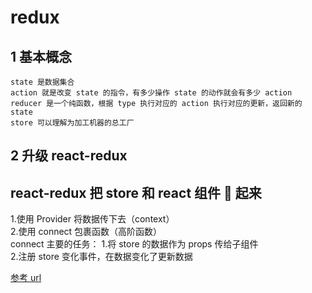 # redux

## 1 基本概念

    state 是数据集合
    action 就是改变 state 的指令，有多少操作 state 的动作就会有多少 action
    reducer 是一个纯函数，根据 type 执行对应的 action 执行对应的更新，返回新的 state
    store 可以理解为加工机器的总工厂

## 2 升级 react-redux

## react-redux 把 store 和 react 组件 🔗 起来

1.使用 Provider 将数据传下去（context）  
2.使用 connect 包裹函数（高阶函数）  
connect 主要的任务：
    1.将 store 的数据作为 props 传给子组件  
    2.注册 store 变化事件，在数据变化了更新数据  

[参考 url](https://juejin.cn/post/6844903815594901512)
